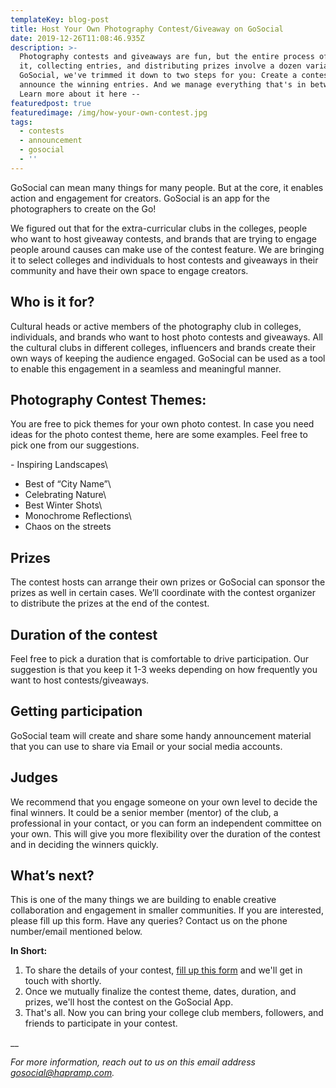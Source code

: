 ```yaml
---
templateKey: blog-post
title: Host Your Own Photography Contest/Giveaway on GoSocial
date: 2019-12-26T11:08:46.935Z
description: >-
  Photography contests and giveaways are fun, but the entire process of hosting
  it, collecting entries, and distributing prizes involve a dozen variables. At
  GoSocial, we've trimmed it down to two steps for you: Create a contest and
  announce the winning entries. And we manage everything that's in between.
  Learn more about it here --
featuredpost: true
featuredimage: /img/how-your-own-contest.jpg
tags:
  - contests
  - announcement
  - gosocial
  - ''
---
```

GoSocial can mean many things for many people. But at the core, it enables action and engagement for creators. GoSocial is an app for the photographers to create on the Go! 

We figured out that for the extra-curricular clubs in the colleges, people who want to host giveaway contests, and brands that are trying to engage people around causes can make use of the contest feature. We are bringing it to select colleges and individuals to host contests and giveaways in their community and have their own space to engage creators.



## Who is it for?

Cultural heads or active members of the photography club in colleges, individuals, and brands who want to host photo contests and giveaways. All the cultural clubs in different colleges, influencers and brands create their own ways of keeping the audience engaged. GoSocial can be used as a tool to enable this engagement in a seamless and meaningful manner.

## Photography Contest Themes:

You are free to pick themes for your own photo contest. In case you need ideas for the photo contest theme, here are some examples. Feel free to pick one from our suggestions.

\- Inspiring Landscapes\
- Best of “City Name”\
- Celebrating Nature\
- Best Winter Shots\
- Monochrome Reflections\
- Chaos on the streets

## Prizes

The contest hosts can arrange their own prizes or GoSocial can sponsor the prizes as well in certain cases. We’ll coordinate with the contest organizer to distribute the prizes at the end of the contest.

## Duration of the contest

Feel free to pick a duration that is comfortable to drive participation. Our suggestion is that you keep it 1-3 weeks depending on how frequently you want to host contests/giveaways.

## Getting participation

GoSocial team will create and share some handy announcement material that you can use to share via Email or your social media accounts.

## Judges

We recommend that you engage someone on your own level to decide the final winners. It could be a senior member (mentor) of the club, a professional in your contact, or you can form an independent committee on your own. This will give you more flexibility over the duration of the contest and in deciding the winners quickly.

## What’s next?

This is one of the many things we are building to enable creative collaboration and engagement in smaller communities. If you are interested, please fill up this form. Have any queries? Contact us on the phone number/email mentioned below.



**In Short:**

1. To share the details of your contest, [fill up this form](https://docs.google.com/forms/d/e/1FAIpQLSfpQMrSBtd97YckLdNOFBrFqo-APlkGjfZOWZbiI3Ms3ucbHw/viewform?usp=sf_link) and we'll get in touch with shortly.
2. Once we mutually finalize the contest theme, dates, duration, and prizes, we'll host the contest on the GoSocial App.
3. That's all. Now you can bring your college club members, followers, and friends to participate in your contest.

__

_For more information, reach out to us on this email address gosocial@hapramp.com._
